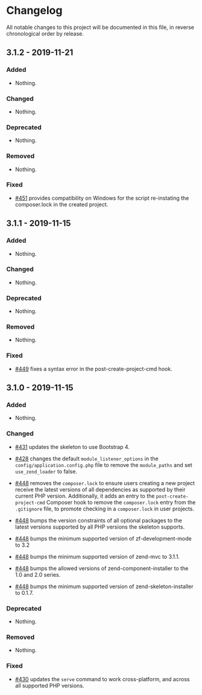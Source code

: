 # Changelog

All notable changes to this project will be documented in this file, in reverse chronological order by release.

## 3.1.2 - 2019-11-21

### Added

- Nothing.

### Changed

- Nothing.

### Deprecated

- Nothing.

### Removed

- Nothing.

### Fixed

- [#451](https://github.com/zendframework/ZendSkeletonApplication/pull/451) provides compatibility on Windows for the script re-instating the composer.lock in the created project.

## 3.1.1 - 2019-11-15

### Added

- Nothing.

### Changed

- Nothing.

### Deprecated

- Nothing.

### Removed

- Nothing.

### Fixed

- [#449](https://github.com/zendframework/ZendSkeletonApplication/pull/449) fixes a syntax error in the post-create-project-cmd hook.

## 3.1.0 - 2019-11-15

### Added

- Nothing.

### Changed

- [#431](https://github.com/zendframework/ZendSkeletonApplication/pull/431) updates the skeleton to use Bootstrap 4.

- [#428](https://github.com/zendframework/ZendSkeletonApplication/pull/428) changes the default `module_listener_options` in the `config/application.config.php` file to remove the `module_paths` and set `use_zend_loader` to false.

- [#448](https://github.com/zendframework/ZendSkeletonApplication/pull/448) removes the `composer.lock` to ensure users creating a new project receive the latest versions of all dependencies as supported by their current PHP version.  Additionally, it adds an entry to the `post-create-project-cmd` Composer hook to remove the `composer.lock` entry from the `.gitignore` file, to promote checking in a `composer.lock` in user projects.

- [#448](https://github.com/zendframework/ZendSkeletonApplication/pull/448) bumps the version constraints of all optional packages to the latest versions supported by all PHP versions the skeleton supports.

- [#448](https://github.com/zendframework/ZendSkeletonApplication/pull/448) bumps the minimum supported version of zf-development-mode to 3.2

- [#448](https://github.com/zendframework/ZendSkeletonApplication/pull/448) bumps the minimum supported version of zend-mvc to 3.1.1.

- [#448](https://github.com/zendframework/ZendSkeletonApplication/pull/448) bumps the allowed versions of zend-component-installer to the 1.0 and 2.0 series.

- [#448](https://github.com/zendframework/ZendSkeletonApplication/pull/448) bumps the minimum supported version of zend-skeleton-installer to 0.1.7.

### Deprecated

- Nothing.

### Removed

- Nothing.

### Fixed

- [#430](https://github.com/zendframework/ZendSkeletonApplication/pull/430) updates the `serve` command to work cross-platform, and across all supported PHP versions.
